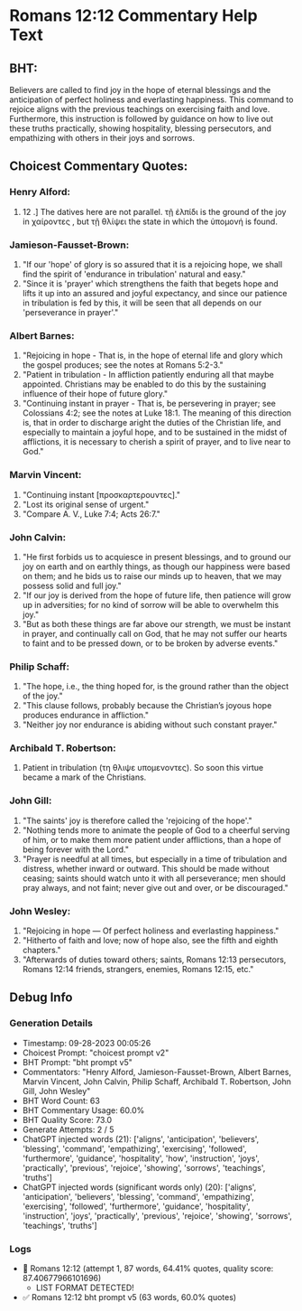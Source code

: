 # Romans 12:12 Commentary Help Text

## BHT:
Believers are called to find joy in the hope of eternal blessings and the anticipation of perfect holiness and everlasting happiness. This command to rejoice aligns with the previous teachings on exercising faith and love. Furthermore, this instruction is followed by guidance on how to live out these truths practically, showing hospitality, blessing persecutors, and empathizing with others in their joys and sorrows.

## Choicest Commentary Quotes:
### Henry Alford:
1.  12 .] The datives here are not parallel. τῇ ἐλπίδι is the  ground of the joy in χαίροντες , but τῇ θλίψει  the state in which the ὑπομονή is found.

### Jamieson-Fausset-Brown:
1. "If our 'hope' of glory is so assured that it is a rejoicing hope, we shall find the spirit of 'endurance in tribulation' natural and easy."
2. "Since it is 'prayer' which strengthens the faith that begets hope and lifts it up into an assured and joyful expectancy, and since our patience in tribulation is fed by this, it will be seen that all depends on our 'perseverance in prayer'."

### Albert Barnes:
1. "Rejoicing in hope - That is, in the hope of eternal life and glory which the gospel produces; see the notes at Romans 5:2-3." 
2. "Patient in tribulation - In affliction patiently enduring all that maybe appointed. Christians may be enabled to do this by the sustaining influence of their hope of future glory." 
3. "Continuing instant in prayer - That is, be persevering in prayer; see Colossians 4:2; see the notes at Luke 18:1. The meaning of this direction is, that in order to discharge aright the duties of the Christian life, and especially to maintain a joyful hope, and to be sustained in the midst of afflictions, it is necessary to cherish a spirit of prayer, and to live near to God."

### Marvin Vincent:
1. "Continuing instant [προσκαρτερουντες]."
2. "Lost its original sense of urgent."
3. "Compare A. V., Luke 7:4; Acts 26:7."

### John Calvin:
1. "He first forbids us to acquiesce in present blessings, and to ground our joy on earth and on earthly things, as though our happiness were based on them; and he bids us to raise our minds up to heaven, that we may possess solid and full joy."
2. "If our joy is derived from the hope of future life, then patience will grow up in adversities; for no kind of sorrow will be able to overwhelm this joy."
3. "But as both these things are far above our strength, we must be instant in prayer, and continually call on God, that he may not suffer our hearts to faint and to be pressed down, or to be broken by adverse events."

### Philip Schaff:
1. "The hope, i.e., the thing hoped for, is the ground rather than the object of the joy."
2. "This clause follows, probably because the Christian’s joyous hope produces endurance in affliction."
3. "Neither joy nor endurance is abiding without such constant prayer."

### Archibald T. Robertson:
1.  Patient in tribulation  (τη θλιψε υπομενοντες). So soon this virtue became a mark of the Christians. 

### John Gill:
1. "The saints' joy is therefore called the 'rejoicing of the hope'." 
2. "Nothing tends more to animate the people of God to a cheerful serving of him, or to make them more patient under afflictions, than a hope of being forever with the Lord."
3. "Prayer is needful at all times, but especially in a time of tribulation and distress, whether inward or outward. This should be made without ceasing; saints should watch unto it with all perseverance; men should pray always, and not faint; never give out and over, or be discouraged."

### John Wesley:
1. "Rejoicing in hope — Of perfect holiness and everlasting happiness."
2. "Hitherto of faith and love; now of hope also, see the fifth and eighth chapters."
3. "Afterwards of duties toward others; saints, Romans 12:13 persecutors, Romans 12:14 friends, strangers, enemies, Romans 12:15, etc."


## Debug Info
### Generation Details
- Timestamp: 09-28-2023 00:05:26
- Choicest Prompt: "choicest prompt v2"
- BHT Prompt: "bht prompt v5"
- Commentators: "Henry Alford, Jamieson-Fausset-Brown, Albert Barnes, Marvin Vincent, John Calvin, Philip Schaff, Archibald T. Robertson, John Gill, John Wesley"
- BHT Word Count: 63
- BHT Commentary Usage: 60.0%
- BHT Quality Score: 73.0
- Generate Attempts: 2 / 5
- ChatGPT injected words (21):
	['aligns', 'anticipation', 'believers', 'blessing', 'command', 'empathizing', 'exercising', 'followed', 'furthermore', 'guidance', 'hospitality', 'how', 'instruction', 'joys', 'practically', 'previous', 'rejoice', 'showing', 'sorrows', 'teachings', 'truths']
- ChatGPT injected words (significant words only) (20):
	['aligns', 'anticipation', 'believers', 'blessing', 'command', 'empathizing', 'exercising', 'followed', 'furthermore', 'guidance', 'hospitality', 'instruction', 'joys', 'practically', 'previous', 'rejoice', 'showing', 'sorrows', 'teachings', 'truths']

### Logs
- 🔄 Romans 12:12 (attempt 1, 87 words, 64.41% quotes, quality score: 87.40677966101696) 
	- LIST FORMAT DETECTED!
- ✅ Romans 12:12 bht prompt v5 (63 words, 60.0% quotes)